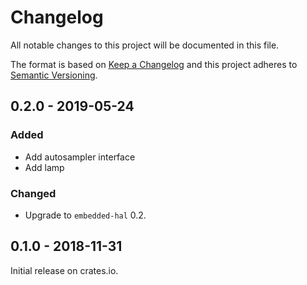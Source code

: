 # Changelog

All notable changes to this project will be documented in this file.

The format is based on [Keep a Changelog](http://keepachangelog.com/en/1.0.0/)
and this project adheres to [Semantic Versioning](http://semver.org/spec/v2.0.0.html).


## 0.2.0 - 2019-05-24

### Added

- Add autosampler interface
- Add lamp

### Changed

- Upgrade to `embedded-hal` 0.2.


## 0.1.0 - 2018-11-31

Initial release on crates.io.
